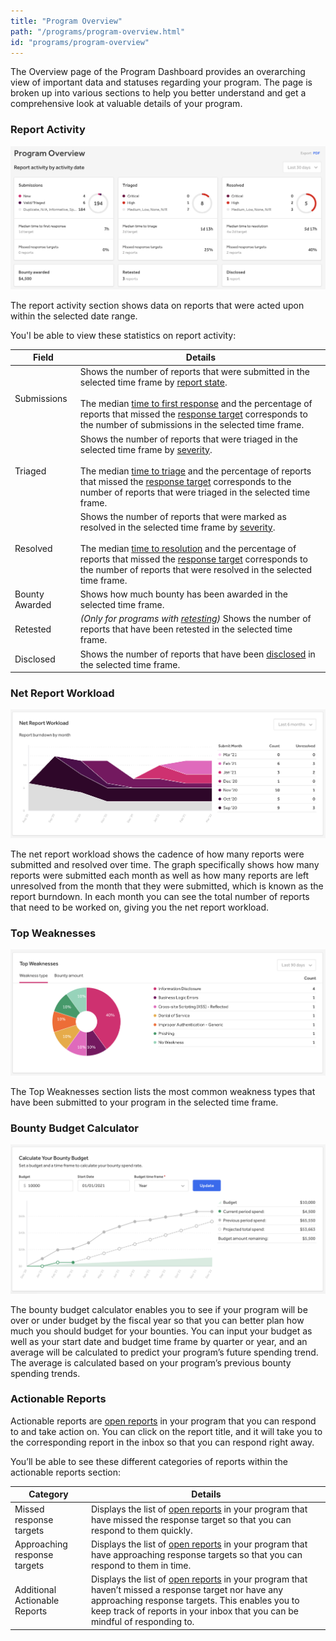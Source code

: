 ```yaml
---
title: "Program Overview"
path: "/programs/program-overview.html"
id: "programs/program-overview"
---
```


The Overview page of the Program Dashboard provides an overarching view of important data and statuses regarding your program. The page is broken up into various sections to help you better understand and get a comprehensive look at valuable details of your program.

### Report Activity

![image](./images/program-overview-1.png)

The report activity section shows data on reports that were acted upon within the selected date range.

You'l be able to view these statistics on report activity:

Field | Details
----- | --------
Submissions | Shows the number of reports that were submitted in the selected time frame by [report state](report-states.html).<br><br>The median [time to first response](response-target-metrics.html) and the percentage of reports that missed the [response target](response-targets.html) corresponds to the number of submissions in the selected time frame.
Triaged | Shows the number of reports that were triaged in the selected time frame by [severity](severity.html).<br><br>The median [time to triage](response-target-metrics.html) and the percentage of reports that missed the [response target](response-targets.html) corresponds to the number of reports that were triaged in the selected time frame.
Resolved | Shows the number of reports that were marked as resolved in the selected time frame by [severity](severity.html). <br><br>The median [time to resolution](response-target-metrics.html) and the percentage of reports that missed the [response target](response-targets.html) corresponds to the number of reports that were resolved in the selected time frame.
Bounty Awarded | Shows how much bounty has been awarded in the selected time frame.
Retested | *(Only for programs with [retesting](retesting.html))* Shows the number of reports that have been retested in the selected time frame.
Disclosed | Shows the number of reports that have been [disclosed](disclosure.html) in the selected time frame.

### Net Report Workload

![image](./images/program-overview-2.png)

The net report workload shows the cadence of how many reports were submitted and resolved over time. The graph specifically shows how many reports were submitted each month as well as how many reports are left unresolved from the month that they were submitted, which is known as the report burndown. In each month you can see the total number of reports that need to be worked on, giving you the net report workload.

### Top Weaknesses

![image](./images/program-overview-3.png)

The Top Weaknesses section lists the most common weakness types that have been submitted to your program in the selected time frame.

### Bounty Budget Calculator

![image](./images/program-overview-4.png)

The bounty budget calculator enables you to see if your program will be over or under budget by the fiscal year so that you can better plan how much you should budget for your bounties. You can input your budget as well as your start date and budget time frame by quarter or year, and an average will be calculated to predict your program’s future spending trend. The average is calculated based on your program’s previous bounty spending trends.

### Actionable Reports

Actionable reports are [open reports](report-states.html) in your program that you can respond to and take action on. You can click on the report title, and it will take you to the corresponding report in the inbox so that you can respond right away.

You’ll be able to see these different categories of reports within the actionable reports section:

Category | Details
-------- | --------
Missed response targets | Displays the list of [open reports](report-states.html) in your program that have missed the response target so that you can respond to them quickly.
Approaching response targets | Displays the list of [open reports](report-states.html) in your program that have approaching response targets so that you can respond to them in time.
Additional Actionable Reports | Displays the list of [open reports](report-states.html) in your program that haven’t missed a response target nor have any approaching response targets. This enables you to keep track of reports in your inbox that you can be mindful of responding to.
